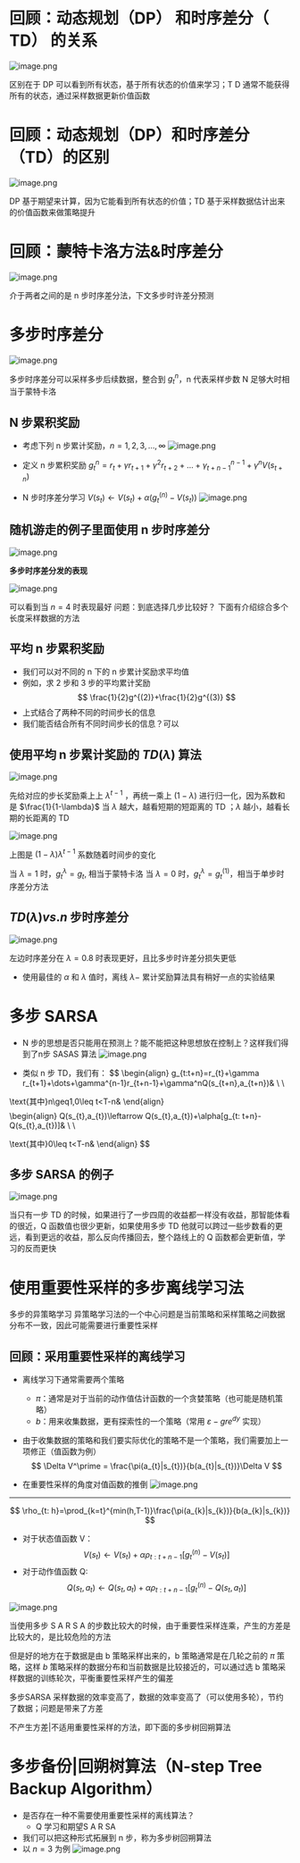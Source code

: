# 回顾：动态规划（DP） 和时序差分（ TD） 的关系

![image.png](https://cdn.jsdelivr.net/gh/AustinSuun/image/img/20250506165500131.png)

区别在于 DP 可以看到所有状态，基于所有状态的价值来学习；T D 通常不能获得所有的状态，通过采样数据更新价值函数

# 回顾：动态规划（DP）和时序差分（TD）的区别

![image.png](https://cdn.jsdelivr.net/gh/AustinSuun/image/img/20250506165800561.png)

DP 基于期望来计算，因为它能看到所有状态的价值；TD 基于采样数据估计出来的价值函数来做策略提升

# 回顾：蒙特卡洛方法&时序差分

![image.png](https://cdn.jsdelivr.net/gh/AustinSuun/image/img/20250506170022948.png)

介于两者之间的是 n 步时序差分法，下文多步时许差分预测

# 多步时序差分

![image.png](https://cdn.jsdelivr.net/gh/AustinSuun/image/img/20250506170155450.png)

多步时序差分可以采样多步后续数据，整合到 $g_{t}^n$，n 代表采样步数
N 足够大时相当于蒙特卡洛

## N 步累积奖励
- 考虑下列 n 步累计奖励，$n=1,2,3,\dots,\infty$
![image.png](https://cdn.jsdelivr.net/gh/AustinSuun/image/img/20250506170550424.png)

- 定义 n 步累积奖励 $g_{t}^{n}=r_{t}+\gamma r_{t+1}+\gamma^2r_{t+2}+\dots+\gamma^{n-1}_{t+n-1}+\gamma^nV(s_{t+n})$

- N 步时序差分学习 $V(s_{t})\leftarrow V(s_{t})+\alpha(g_{t}^{(n)}-V(s_{t}))$
![image.png](https://cdn.jsdelivr.net/gh/AustinSuun/image/img/20250506171228509.png)

## 随机游走的例子里面使用 n 步时序差分
![image.png](https://cdn.jsdelivr.net/gh/AustinSuun/image/img/20250506171319797.png)

**多步时序差分发的表现**

![image.png](https://cdn.jsdelivr.net/gh/AustinSuun/image/img/20250506171435438.png)

可以看到当 $n=4$ 时表现最好
问题：到底选择几步比较好？  下面有介绍综合多个长度采样数据的方法

## 平均 n 步累积奖励
- 我们可以对不同的 n 下的 n 步累计奖励求平均值
- 例如，求 2 步和 3 步的平均累计奖励
$$
\frac{1}{2}g^{(2)}+\frac{1}{2}g^{(3)}
$$
- 上式结合了两种不同的时间步长的信息
- 我们能否结合所有不同时间步长的信息？可以

## 使用平均 n 步累计奖励的 $TD(\lambda)$ 算法
![image.png](https://cdn.jsdelivr.net/gh/AustinSuun/image/img/20250506172233893.png)

先给对应的步长奖励乘上上 $\lambda^{t-1}$ ，再统一乘上 $(1-\lambda)$ 进行归一化，因为系数和是 $\frac{1}{1-\lambda}$
当 $\lambda$ 越大，越看短期的短距离的 TD ；$\lambda$ 越小，越看长期的长距离的 TD

![image.png](https://cdn.jsdelivr.net/gh/AustinSuun/image/img/20250506173010695.png)

上图是 $(1-\lambda)\lambda^{t-1}$ 系数随着时间步的变化

当 $\lambda=1$ 时，$g_{t}^{\lambda}=g_{t}$, 相当于蒙特卡洛
当 $\lambda=0$ 时，$g_{t}^{\lambda}=g_{t}^{(1)}$，相当于单步时序差分方法

## $TD(\lambda)vs.n$ 步时序差分
![image.png](https://cdn.jsdelivr.net/gh/AustinSuun/image/img/20250506173631017.png)

左边时序差分在 $\lambda=0.8$ 时表现更好，且比多步时许差分损失更低

- 使用最佳的 $\alpha$ 和 $\lambda$ 值时，离线 $\lambda-$ 累计奖励算法具有稍好一点的实验结果

# 多步 SARSA
- N 步的思想是否只能用在预测上？能不能把这种思想放在控制上？这样我们得到了n步 SASAS 算法
![image.png](https://cdn.jsdelivr.net/gh/AustinSuun/image/img/20250506174438810.png)

- 类似 n 步 TD，我们有：
$$
\begin{align}
g_{t:t+n}=r_{t}+\gamma r_{t+1}+\dots+\gamma^{n-1}r_{t+n-1}+\gamma^nQ(s_{t+n},a_{t+n})& \\ \\

\text{其中}n\geq1,0\leq t<T-n&
\end{align}
$$
$$
\begin{align}
Q(s_{t},a_{t})\leftarrow Q(s_{t},a_{t})+\alpha[g_{t: t+n}-Q(s_{t},a_{t})]& \\ \\

\text{其中}0\leq t<T-n&
\end{align}
$$
## 多步 SARSA 的例子
![image.png](https://cdn.jsdelivr.net/gh/AustinSuun/image/img/20250506175747303.png)

当只有一步 TD 的时候，如果进行了一步四周的收益都一样没有收益，那智能体看的很近，Q 函数值也很少更新，如果使用多步 TD 他就可以跨过一些步数看的更远，看到更远的收益，那么反向传播回去，整个路线上的 Q 函数都会更新值，学习的反而更快

# 使用重要性采样的多步离线学习法
多步的异策略学习
异策略学习法的一个中心问题是当前策略和采样策略之间数据分布不一致，因此可能需要进行重要性采样
## 回顾：采用重要性采样的离线学习
- 离线学习下通常需要两个策略
	- $\pi$：通常是对于当前的动作值估计函数的一个贪婪策略（也可能是随机策略）
	- $b$：用来收集数据，更有探索性的一个策略（常用 $\varepsilon-gre^{ dy }$ 实现）

- 由于收集数据的策略和我们要实际优化的策略不是一个策略，我们需要加上一项修正（值函数为例）
$$
\Delta V^\prime = \frac{\pi(a_{t}|s_{t})}{b(a_{t}|s_{t})}\Delta V
$$
- 在重要性采样的角度对值函数的推倒
![image.png](https://cdn.jsdelivr.net/gh/AustinSuun/image/img/20250506180936427.png)
---
$$
\rho_{t: h}=\prod_{k=t}^{min(h,T-1)}\frac{\pi(a_{k}|s_{k})}{b(a_{k}|s_{k})}
$$
- 对于状态值函数 V：
$$
V(s_{t})\leftarrow V(s_{t})+\alpha\rho_{t: t+n-1}[g_{t}^{(n)}-V(s_{t})]
$$
- 对于动作值函数 Q:
$$
Q(s_{t},a_{t})\leftarrow Q(s_t,a_{t})+\alpha\rho_{t: t+n-1}[g_{t}^{(n)}-Q(s_{t},a_{t})]
$$

![image.png](https://cdn.jsdelivr.net/gh/AustinSuun/image/img/20250506181813007.png)

当使用多步 S A R S A 的步数比较大的时候，由于重要性采样连乘，产生的方差是比较大的，是比较危险的方法

但是好的地方在于数据是由 b 策略采样出来的，b 策略通常是在几轮之前的 $\pi$ 策略，这样 $b$ 策略采样的数据分布和当前数据是比较接近的，可以通过选 b 策略采样数据的训练轮次，平衡重要性采样产生的偏差

多步SARSA 采样数据的效率变高了，数据的效率变高了（可以使用多轮），节约了数据；问题是带来了方差

不产生方差|不适用重要性采样的方法，即下面的多步树回朔算法
# 多步备份|回朔树算法（N-step Tree Backup Algorithm）

- 是否存在一种不需要使用重要性采样的离线算法？
	- Q 学习和期望S A R SA
- 我们可以把这种形式拓展到 n 步，称为多步树回朔算法
- 以 $n=3$ 为例
![image.png](https://cdn.jsdelivr.net/gh/AustinSuun/image/img/20250506183116031.png)
